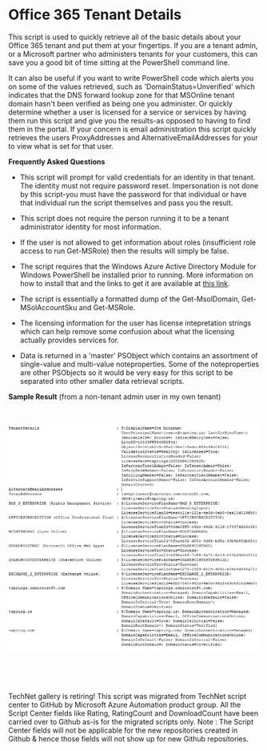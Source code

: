 ﻿Office 365 Tenant Details
=========================

            

This script is used to quickly retrieve all of the basic details about your Office 365 tenant and put them at your fingertips. If you are a tenant admin, or a Microsoft partner who administers tenants for your customers, this can save you a good bit of time
 sitting at the PowerShell command line.


It can also be useful if you want to write PowerShell code which alerts you on some of the values retrieved, such as 'DomainStatus=Unverified' which indicates that the DNS forward lookup zone for that MSOnline tenant domain hasn't been verified as being
 one you administer. Or quickly determine whether a user is licensed for a service or services by having them run this script and give you the results-as opposed to having to find them in the portal. If your concern is email administration this script
 quickly retrieves the users ProxyAddresses and AlternativeEmailAddresses for your to view what is set for that user.


**Frequently Asked Questions**


  *  This script will prompt for valid credentials for an identity in that tenant. The identity must not require password reset. Impersonation is not done by this script-you must have the password for that individual or have that individual run the script themselves
 and pass you the result. 
  *  This script does not require the person running it to be a tenant administrator identity for most information.

  *  If the user is not allowed to get information about roles (insufficient role access to run Get-MSRole) then the results will simply be false.

  *  The script requires that the Windows Azure Active Directory Module for Windows PowerShell be installed prior to running. More information on how to install that and the links to get it are available at
[this link](http://technet.microsoft.com/en-us/library/jj151815.aspx). 
  *  The script is essentially a formatted dump of the Get-MsolDomain, Get-MSolAccountSku and Get-MSRole.

  *  The licensing information for the user has license intepretation strings which can help remove some confusion about what the licensing actually provides services for.

  *  Data is returned in a 'master' PSObject which contains an assortment of single-value and multi-value noteproperties. Some of the noteproperties are other PSObjects so it would be very easy for this script to be separated into other smaller data retrieval
 scripts. 

**Sample Result** (from a non-tenant admin user in my own tenant)


 


![Image](https://github.com/azureautomation/office-365-tenant-details/raw/master/tenantinfo.jpg)

 

 


        
    
TechNet gallery is retiring! This script was migrated from TechNet script center to GitHub by Microsoft Azure Automation product group. All the Script Center fields like Rating, RatingCount and DownloadCount have been carried over to Github as-is for the migrated scripts only. Note : The Script Center fields will not be applicable for the new repositories created in Github & hence those fields will not show up for new Github repositories.
